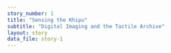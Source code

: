 ```yaml
---
story_number: 1
title: "Sensing the Khipu"
subtitle: "Digital Imaging and the Tactile Archive"
layout: story
data_file: story-1
---
```


